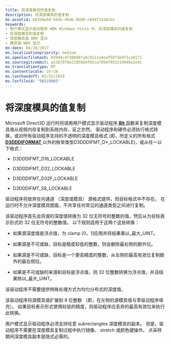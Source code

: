 ```yaml
---
title: 将深度模具的值复制
description: 将深度模具的值复制
ms.assetid: b83d4e6d-5645-49ab-bbb0-c694f1410cba
keywords:
- 用户模式显示驱动程序 WDK Windows Vista 中，将深度模具的值复制
- 将深度模具的值复制
- 深度模具值 WDK 显示
- 模具值 WDK 显示
ms.date: 04/20/2017
ms.localizationpriority: medium
ms.openlocfilehash: 03944cdf380d8fa0c8111a4eaf5bf3e9f1ce8171
ms.sourcegitcommit: a33b7978e22d5bb9f65ca7056f955319049a2e4c
ms.translationtype: MT
ms.contentlocale: zh-CN
ms.lasthandoff: 01/31/2019
ms.locfileid: "56519965"
---
```

# <a name="copying-depth-stencil-values"></a>将深度模具的值复制


Microsoft Direct3D 运行时将调用用户模式显示驱动程序[ **Blt** ](https://msdn.microsoft.com/library/windows/hardware/ff538251)函数来复制深度模具值从视频内存复制到系统内存，反之亦然。 驱动程序和硬件必须执行格式转换，或对所有驱动程序支持的不透明的深度模具格式 (即，所定义的所有格式[ **D3DDDIFORMAT** ](https://msdn.microsoft.com/library/windows/hardware/ff544312)以外的枚举类型D3DDDIFMT\_D\*\_LOCKABLE)，或从任一以下格式：

-   D3DDDIFMT\_D16\_LOCKABLE

-   D3DDDIFMT\_D32\_LOCKABLE

-   D3DDDIFMT\_D32F\_LOCKABLE

-   D3DDDIFMT\_S8\_LOCKABLE

驱动程序将放弃任何通道 （深度或模具） 源格式提供，但目标格式中不存在。 在运行时不允许深度模具图面，不共享任何常见的通道类型之间进行复制。

该驱动程序首先会将源的深度值转换为 32 位无符号的整数的值，然后从为目标表示形式的 32 位无符号的整数值。 以下规则适用于这两个这些转换：

-   如果源深度值是浮点值，为 clamp \[0，1\]应用并将结果乘以\_最大\_UINT。

-   如果源是不可或缺，目标是精度较低的整数，则会删除最右侧的额外位。

-   如果源是不可或缺，目标是一个更高精度的整数，从左侧的最高有效位复制额外的最右侧位。

-   如果是不可或缺的来源和目标是浮点值，则 32 位整数转换为浮点值，并且结果除以\_最大\_UINT。

该驱动程序不需要提供特殊处理方式为均匀分布式的深度值。

该驱动程序将源模具值扩展到 8 位整数 （即，在左侧的源模具值与零驱动程序填充）。 如果目标表示形式使用较低的精度，则驱动程序应丢弃的最高有效位来执行此转换。

用户模式显示驱动程序必须支持任意 subrectangles 深度模具的副本。 但是，驱动程序不需要在深度模具复制过程中执行镜像、 stretch 或颜色键操作。 点采样期间深度模具副本是隐式必需的。

 

 





